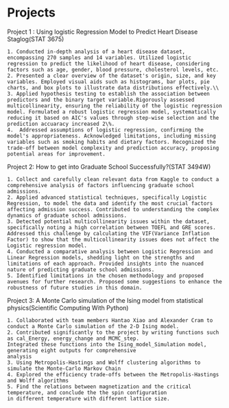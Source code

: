 # Projects

Project 1 : Using logistic Regression Model to Predict Heart Disease Staglog(STAT 3675)

    1. Conducted in-depth analysis of a heart disease dataset, encompassing 270 samples and 14 variables. Utilized logistic regression to predict the likelihood of heart disease, considering factors such as age, gender, blood pressure, cholesterol levels, etc.
    2. Presented a clear overview of the dataset's origin, size, and key variables. Employed visual aids such as histograms, bar plots, pie charts, and box plots to illustrate data distributions effectively.\\
    3. Applied hypothesis testing to establish the association between predictors and the binary target variable.Rigorously assessed multicollinearity, ensuring the reliability of the logistic regression model. Formulated a robust logistic regression model, systematically reducing it based on AIC's values through step-wise selection and the prediction accuaracy increased 2\%.
    4.  Addressed assumptions of logistic regression, confirming the model's appropriateness. Acknowledged limitations, including missing variables such as smoking habits and dietary factors. Recognized the trade-off between model complexity and prediction accuracy, proposing potential areas for improvement.

Project 2: How to get into Graduate School Successfully?(STAT 3494W)

    1. Collect and carefully clean relevant data from Kaggle to conduct a comprehensive analysis of factors influencing graduate school admissions.
    2. Applied advanced statistical techniques, specifically Logistic Regression, to model the data and identify the most crucial factors affecting admission success. Contributed to understanding the complex dynamics of graduate school admissions.
    3. Detected potential multicollinearity issues within the dataset, specifically noting a high correlation between TOEFL and GRE scores. Addressed this challenge by calculating the VIF(Variance Inflation Factor) to show that the multicollinearity issues does not affect the Logistic regression model.
    4. Conducted a comparative analysis between Logistic Regression and Linear Regression models, shedding light on the strengths and limitations of each approach. Provided insights into the nuanced nature of predicting graduate school admissions.
    5. Identified limitations in the chosen methodology and proposed avenues for further research. Proposed some suggestions to enhance the robustness of future studies in this domain.


Project 3: A Monte Carlo simulation of the Ising model from statistical physics(Scientific Computing With Python)

    1. Collaborated with team members Hantao Xiao and Alexander Cram to conduct a Monte Carlo simulation of the 2-D Ising model.
    2. Contributed significantly to the project by writing functions such as cal_Energy, energy_change and MCMC_step.
    Integrated these functions into the Ising_model_Simulation model, generating eight outputs for comprehensive
    analysis
    3. Using Metropolis-Hastings and Wolff clustering algorithms to simulate the Monte-Carlo Markov Chain
    4. Explored the efficiency trade-offs between the Metropolis-Hastings and Wolff algorithms
    5. Find the relations between magnetization and the critical temperature, and conclude the the spin configuration
    in different temperature with different lattice size.
